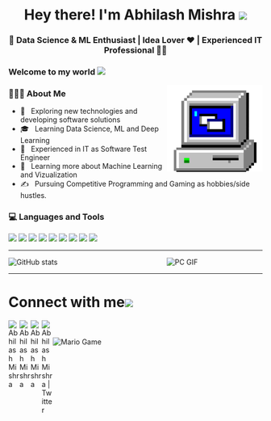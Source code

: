 <h1 align="center">Hey there! I'm Abhilash Mishra <img src="https://github.com/TheDudeThatCode/TheDudeThatCode/blob/master/Assets/Mario_Hello_Big.gif" width="30px"></h1>
<h3 align="center">🚀 Data Science & ML Enthusiast | Idea Lover ♥ | Experienced IT Professional  🧑‍💻</h3>

<div>
  
  <h3> Welcome to my world <img src="https://github.com/TheDudeThatCode/TheDudeThatCode/blob/master/Assets/Earth.gif" width="24px"></h3>
  
  <img align="right" alt="PC GIF" src="https://github.com/TheDudeThatCode/TheDudeThatCode/blob/master/Assets/PC.gif" width="190" />
  
  <h3> 👨🏻‍💻 About Me </h3>

  - 🤔 &nbsp; Exploring new technologies and developing software solutions
  - 🎓 &nbsp; Learning Data Science, ML and Deep Learning
  - 💼 &nbsp; Experienced in IT as Software Test Engineer
  - 🌱 &nbsp; Learning more about Machine Learning and Vizualization 
  - ✍️ &nbsp; Pursuing Competitive Programming and Gaming as hobbies/side hustles.  
</div> 
</div>

<div>
  <h3> 💻 Languages and Tools </h3>
  <p>
   <img src="https://mpng.subpng.com/20181128/cbr/kisspng-python-programming-basics-for-absolute-beginners-michigan-python-user-group-5-jul-2-18-5bfef921c53528.7857216715434365778078.jpg" width="50">
   <img src="https://jupyter.org/assets/share.png" width="75">
   <img src="https://www.nicepng.com/png/detail/85-851058_anaconda-icon-anaconda-python-icon.png" width="40">
   <img src="https://financeandbusiness.ucdavis.edu/sites/g/files/dgvnsk4871/files/styles/sf_landscape_16x9/public/images/article/tableau_logo.png?h=c673cd1c&itok=aomysVvE" width="75">
   <img src="https://upload.wikimedia.org/wikipedia/commons/thumb/2/2d/Tensorflow_logo.svg/1915px-Tensorflow_logo.svg.png" width="50">
   <img src="https://upload.wikimedia.org/wikipedia/commons/thumb/9/9a/Visual_Studio_Code_1.35_icon.svg/2048px-Visual_Studio_Code_1.35_icon.svg.png" width="50">
   <img src="https://git-scm.com/images/logos/downloads/Git-Icon-1788C.png" width="50">
   <img src="https://cdn.icon-icons.com/icons2/2699/PNG/512/atlassian_jira_logo_icon_170511.png" width="50">
   <img src="https://upload.wikimedia.org/wikipedia/commons/thumb/5/5f/Microsoft_Office_logo_%282019%E2%80%93present%29.svg/2048px-Microsoft_Office_logo_%282019%E2%80%93present%29.svg.png" width="50">
   
---

![GitHub stats](https://github-readme-stats.vercel.app/api?username=abhiii95&show_icons=true&hide_border=true)
<img align="right" alt="PC GIF" src="https://github.com/abhiii95/TheDudeThatCode/blob/master/Assets/Developer.gif" width="190" />

---
# Connect with me<img src="https://github.com/TheDudeThatCode/TheDudeThatCode/blob/master/Assets/Handshake.gif" height="32px">    

<a href="https://www.linkedin.com/in/abhilash-mishra-b1853a72/">
  <img align="left" alt="Abhilash Mishra" width="22px" src="https://cdn.jsdelivr.net/npm/simple-icons@v3/icons/linkedin.svg" />
</a>
<a href="https://www.facebook.com/abhilash.mishra.7311/">
  <img align="left" alt="Abhilash Mishra" width="22px" src="https://cdn.jsdelivr.net/npm/simple-icons@v3/icons/facebook.svg" />
</a>
<a href="https://www.instagram.com/_abhi95__/">
  <img align="left" alt="Abhilash Mishra" width="22px" src="https://cdn.jsdelivr.net/npm/simple-icons@v3/icons/instagram.svg" />
</a>
<a href="https://twitter.com/Abhilas18158781">
  <img align="left" alt="Abhilash Mishra | Twitter" width="22px" src="https://cdn.jsdelivr.net/npm/simple-icons@v3/icons/twitter.svg" />
</a>
<br />
<br />
<img src="https://github.com/TheDudeThatCode/TheDudeThatCode/blob/master/Assets/dino.gif" alt="Mario Game" width="980">

  <p>
</div> 
